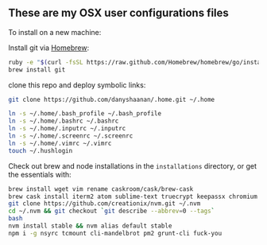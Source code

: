 ## These are my OSX user configurations files

To install on a new machine:

Install git via [Homebrew](http://brew.sh):
```bash
ruby -e "$(curl -fsSL https://raw.github.com/Homebrew/homebrew/go/install)"
brew install git
```
clone this repo and deploy symbolic links:
```bash
git clone https://github.com/danyshaanan/.home.git ~/.home

ln -s ~/.home/.bash_profile ~/.bash_profile
ln -s ~/.home/.bashrc ~/.bashrc
ln -s ~/.home/.inputrc ~/.inputrc
ln -s ~/.home/.screenrc ~/.screenrc
ln -s ~/.home/.vimrc ~/.vimrc
touch ~/.hushlogin
```

Check out brew and node installations in the `installations` directory, or get the essentials with:

```bash
brew install wget vim rename caskroom/cask/brew-cask
brew cask install iterm2 atom sublime-text truecrypt keepassx chromium vlc sequel-pro
git clone https://github.com/creationix/nvm.git ~/.nvm
cd ~/.nvm && git checkout `git describe --abbrev=0 --tags`
bash
nvm install stable && nvm alias default stable
npm i -g nsyrc tcmount cli-mandelbrot pm2 grunt-cli fuck-you
```
